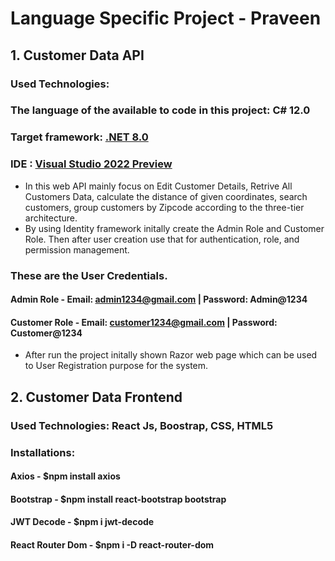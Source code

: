 # Language Specific Project - Praveen
## 1. Customer Data API
### Used Technologies: 
### The language of the available to code in this project: C# 12.0
### Target framework: [.NET 8.0](https://dotnet.microsoft.com/en-us/download/dotnet/8.0)
### IDE : [Visual Studio 2022 Preview](https://visualstudio.microsoft.com/vs/preview/)
* In this web API mainly focus on Edit Customer Details, Retrive All Customers Data, calculate the distance of given coordinates, search customers, group customers by Zipcode according to the three-tier architecture.
* By using Identity framework initally create the Admin Role and Customer Role. Then after user creation use that for authentication, role, and permission management.
### These are the User Credentials.
#### Admin Role - Email: admin1234@gmail.com | Password: Admin@1234

#### Customer Role - Email: customer1234@gmail.com | Password: Customer@1234
* After run the project initally shown Razor web page which can be used to User Registration purpose for the system.
## 2. Customer Data Frontend
### Used Technologies: React Js, Boostrap, CSS, HTML5
### Installations: 
#### Axios - $npm install axios
#### Bootstrap - $npm install react-bootstrap bootstrap
#### JWT Decode - $npm i jwt-decode
#### React Router Dom - $npm i -D react-router-dom
